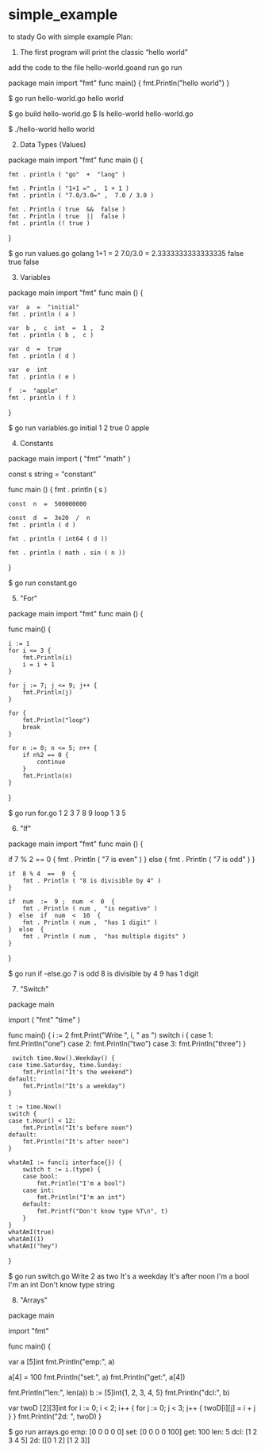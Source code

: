 # simple_example
to stady Go with simple example
Plan:
1) The first program will print the classic “hello world”

add the code to the file hello-world.goand run go run

package main
import "fmt"
func main() {
    fmt.Println("hello world")
}

$ go run hello-world.go
hello world

$ go build hello-world.go
$ ls
hello-world    hello-world.go

$ ./hello-world
hello world

2) Data Types (Values)

package  main
import  "fmt"
func  main ()  {

    fmt . println ( "go"  +  "lang" )

    fmt . Println ( "1+1 =" ,  1 + 1 ) 
    fmt . println ( "7.0/3.0=" ,  7.0 / 3.0 )

    fmt . Println ( true  &&  false ) 
    fmt . Println ( true  ||  false ) 
    fmt . println (! true ) 
}

$ go run values.go
 golang 
1+1 = 2 
7.0/3.0 = 2.3333333333333335 
false 
true 
false

3) Variables

package  main
import  "fmt"
func  main ()  {

    var  a  =  "initial" 
    fmt . println ( a )
    
    var  b ,  c  int  =  1 ,  2 
    fmt . println ( b ,  c )

    var  d  =  true 
    fmt . println ( d )

    var  e  int 
    fmt . println ( e )

    f  :=  "apple" 
    fmt . println ( f ) 
}

$ go run variables.go
 initial 
1 2 
true 
0 
apple

4) Constants

package  main
import  ( 
    "fmt" 
    "math" 
)

const  s  string  =  "constant"

func  main ()  { 
    fmt . println ( s )

    const  n  =  500000000

    const  d  =  3e20  /  n 
    fmt . println ( d )

    fmt . println ( int64 ( d ))

    fmt . println ( math . sin ( n )) 
}

	
$ go run constant.go


5) "For"

package  main
import  "fmt"
func  main ()  {

func main() {

    i := 1
    for i <= 3 {
        fmt.Println(i)
        i = i + 1
    }

    for j := 7; j <= 9; j++ {
        fmt.Println(j)
    }

    for {
        fmt.Println("loop")
        break
    }

    for n := 0; n <= 5; n++ {
        if n%2 == 0 {
            continue
        }
        fmt.Println(n)
    }
}

$ go run for.go
1
2
3
7
8
9
loop
1
3
5


6) "If"

package  main
import  "fmt"
func  main ()  {

if  7 % 2  ==  0  { 
        fmt . Println ( "7 is even" ) 
    }  else  { 
        fmt . Println ( "7 is odd" ) 
    }

    if  8 % 4  ==  0  { 
        fmt . Println ( "8 is divisible by 4" ) 
    }

    if  num  :=  9 ;  num  <  0  { 
        fmt . Println ( num ,  "is negative" ) 
    }  else  if  num  <  10  { 
        fmt . Println ( num ,  "has 1 digit" ) 
    }  else  { 
        fmt . Println ( num ,  "has multiple digits" ) 
    } 
}

$ go run if -else.go 
 7 is odd 
8 is divisible by 4 
9 has 1 digit


7) "Switch"

package main
	
import (
    "fmt"
    "time"
)

func main() {
    i := 2
    fmt.Print("Write ", i, " as ")
    switch i {
    case 1:
        fmt.Println("one")
    case 2:
        fmt.Println("two")
    case 3:
        fmt.Println("three")
    }

     switch time.Now().Weekday() {
    case time.Saturday, time.Sunday:
        fmt.Println("It's the weekend")
    default:
        fmt.Println("It's a weekday")
    }

    t := time.Now()
    switch {
    case t.Hour() < 12:
        fmt.Println("It's before noon")
    default:
        fmt.Println("It's after noon")
    }

    whatAmI := func(i interface{}) {
        switch t := i.(type) {
        case bool:
            fmt.Println("I'm a bool")
        case int:
            fmt.Println("I'm an int")
        default:
            fmt.Printf("Don't know type %T\n", t)
        }
    }
    whatAmI(true)
    whatAmI(1)
    whatAmI("hey")
}

$ go run switch.go 
Write 2 as two
It's a weekday
It's after noon
I'm a bool
I'm an int
Don't know type string


8) "Arrays"

package main

import "fmt"

func main() {

var a [5]int
fmt.Println("emp:", a)

a[4] = 100
fmt.Println("set:", a)
fmt.Println("get:", a[4])

fmt.Println("len:", len(a))
b := [5]int{1, 2, 3, 4, 5}
fmt.Println("dcl:", b)

var twoD [2][3]int
    for i := 0; i < 2; i++ {
        for j := 0; j < 3; j++ {
            twoD[i][j] = i + j
        }
    }
    fmt.Println("2d: ", twoD)
}

$ go run arrays.go
emp: [0 0 0 0 0]
set: [0 0 0 0 100]
get: 100
len: 5
dcl: [1 2 3 4 5]
2d:  [[0 1 2] [1 2 3]]
